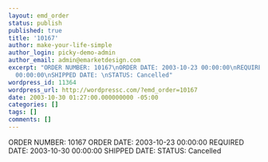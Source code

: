 ```yaml
---
layout: emd_order
status: publish
published: true
title: '10167'
author: make-your-life-simple
author_login: picky-demo-admin
author_email: admin@emarketdesign.com
excerpt: "ORDER NUMBER: 10167\nORDER DATE: 2003-10-23 00:00:00\nREQUIRED DATE: 2003-10-30
  00:00:00\nSHIPPED DATE: \nSTATUS: Cancelled"
wordpress_id: 11364
wordpress_url: http://wordpressc.com/?emd_order=10167
date: 2003-10-30 01:27:00.000000000 -05:00
categories: []
tags: []
comments: []
---
```

ORDER NUMBER: 10167
ORDER DATE: 2003-10-23 00:00:00
REQUIRED DATE: 2003-10-30 00:00:00
SHIPPED DATE: 
STATUS: Cancelled

